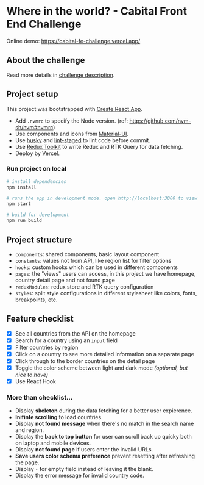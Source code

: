 # Where in the world? - Cabital Front End Challenge

Online demo: https://cabital-fe-challenge.vercel.app/

## About the challenge 

Read more details in [challenge description](./challenge-doc/README.md).

## Project setup

This project was bootstrapped with [Create React App](https://github.com/facebook/create-react-app).

- Add `.nvmrc` to specify the Node version. (ref: https://github.com/nvm-sh/nvm#nvmrc)
- Use components and icons from [Material-UI](https://next--material-ui-docs.netlify.app/zh/).
- Use [husky](https://github.com/typicode/husky) and [lint-staged](https://github.com/okonet/lint-staged) to lint code before commit.
- Use [Redux Toolkit](https://github.com/reduxjs/redux-toolkit) to write Redux and RTK Query for data fetching.
- Deploy by [Vercel](https://vercel.com/dashboard).

### Run project on local

```bash
# install dependencies
npm install

# runs the app in development mode. open http://localhost:3000 to view it in the browser.
npm start

# build for development
npm run build
```

## Project structure

- `components`: shared components, basic layout component
- `constants`: values not from API, like region list for filter options
- `hooks`: custom hooks which can be used in different components
- `pages`: the "views" users can access, in this project we have homepage, country detail page and not found page
- `reduxModules`: redux store and RTK query configuration
- `styles`: split style configurations in different stylesheet like colors, fonts, breakpoints, etc.

## Feature checklist

- [x] See all countries from the API on the homepage
- [x] Search for a country using an `input` field
- [x] Filter countries by region
- [x] Click on a country to see more detailed information on a separate page
- [x] Click through to the border countries on the detail page
- [x] Toggle the color scheme between light and dark mode *(optional, but nice to have)*
- [x] Use React Hook

### More than checklist...

- Display **skeleton** during the data fetching for a better user expierence.
- **Inifinte scrolling** to load countries.
- Display **not found message** when there's no match in the search name and region. 
- Display the **back to top button** for user can scroll back up quicky both on laptop and mobile devices.
- Display **not found page** if users enter the invalid URLs.
- **Save users color schema preference** prevent resetting after refreshing the page.
- Display `-` for empty field instead of leaving it the blank.
- Display the error message for invalid country code.

### 
